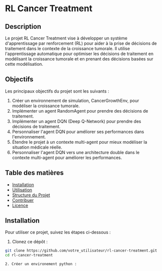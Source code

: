 # RL Cancer Treatment


## Description

Le projet RL Cancer Treatment vise à développer un système d'apprentissage par renforcement (RL) pour aider à la prise de décisions de traitement dans le contexte de la croissance tumorale. Il utilise l'apprentissage automatique pour optimiser les décisions de traitement en modélisant la croissance tumorale et en prenant des décisions basées sur cette modélisation.

## Objectifs

Les principaux objectifs du projet sont les suivants :

1. Créer un environnement de simulation, CancerGrowthEnv, pour modéliser la croissance tumorale.
2. Implémenter un agent RandomAgent pour prendre des décisions de traitement.
3. Implémenter un agent DQN (Deep Q-Network) pour prendre des décisions de traitement.
4. Personnaliser l'agent DQN pour améliorer ses performances dans l'environnement.
5. Étendre le projet à un contexte multi-agent pour mieux modéliser la situation médicale réelle.
6. Personnaliser l'agent DQN vers une architecture double dans le contexte multi-agent pour améliorer les performances.

## Table des matières

- [Installation](#installation)
- [Utilisation](#utilisation)
- [Structure du Projet](#structure-du-projet)
- [Contribuer](#contribuer)
- [Licence](#licence)

## Installation

Pour utiliser ce projet, suivez les étapes ci-dessous :

1. Clonez ce dépôt :

```bash
git clone https://github.com/votre_utilisateur/rl-cancer-treatment.git
cd rl-cancer-treatment

2. Créer un environement python :
